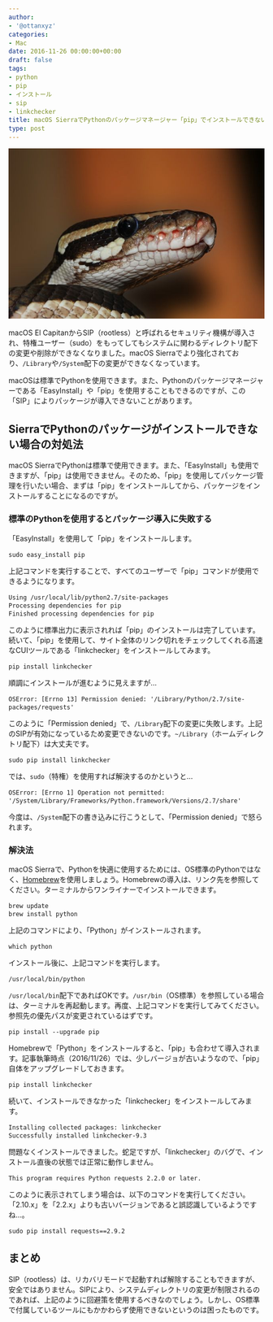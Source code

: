 ```yaml
---
author:
- '@ottanxyz'
categories:
- Mac
date: 2016-11-26 00:00:00+00:00
draft: false
tags:
- python
- pip
- インストール
- sip
- linkchecker
title: macOS SierraでPythonのパッケージマネージャー「pip」でインストールできない時の対処法
type: post
---
```


![](161126-58391c0de6557.jpg)






macOS El CapitanからSIP（rootless）と呼ばれるセキュリティ機構が導入され、特権ユーザー（sudo）をもってしてもシステムに関わるディレクトリ配下の変更や削除ができなくなりました。macOS Sierraでより強化されており、`/Library`や`/System`配下の変更ができなくなっています。





macOSは標準でPythonを使用できます。また、Pythonのパッケージマネージャーである「EasyInstall」や「pip」を使用することもできるのですが、この「SIP」によりパッケージが導入できないことがあります。





## SierraでPythonのパッケージがインストールできない場合の対処法





macOS SierraでPythonは標準で使用できます。また、「EasyInstall」も使用できますが、「pip」は使用できません。そのため、「pip」を使用してパッケージ管理を行いたい場合、まずは「pip」をインストールしてから、パッケージをインストールすることになるのですが。





### 標準のPythonを使用するとパッケージ導入に失敗する





「EasyInstall」を使用して「pip」をインストールします。





    sudo easy_install pip





上記コマンドを実行することで、すべてのユーザーで「pip」コマンドが使用できるようになります。





    Using /usr/local/lib/python2.7/site-packages
    Processing dependencies for pip
    Finished processing dependencies for pip





このように標準出力に表示されれば「pip」のインストールは完了しています。続いて、「pip」を使用して、サイト全体のリンク切れをチェックしてくれる高速なCUIツールである「linkchecker」をインストールしてみます。





    pip install linkchecker





順調にインストールが進むように見えますが…





    OSError: [Errno 13] Permission denied: '/Library/Python/2.7/site-packages/requests'





このように「Permission denied」で、`/Library`配下の変更に失敗します。上記のSIPが有効になっているため変更できないのです。`~/Library`（ホームディレクトリ配下）は大丈夫です。





    sudo pip install linkchecker





では、`sudo`（特権）を使用すれば解決するのかというと…





    OSError: [Errno 1] Operation not permitted: '/System/Library/Frameworks/Python.framework/Versions/2.7/share'





今度は、`/System`配下の書き込みに行こうとして、「Permission denied」で怒られます。





### 解決法





macOS Sierraで、Pythonを快適に使用するためには、OS標準のPythonではなく、[Homebrew](https://brew.sh/)を使用しましょう。Homebrewの導入は、リンク先を参照してください。ターミナルからワンライナーでインストールできます。





    brew update
    brew install python





上記のコマンドにより、「Python」がインストールされます。





    which python





インストール後に、上記コマンドを実行します。





    /usr/local/bin/python





`/usr/local/bin`配下であればOKです。`/usr/bin`（OS標準）を参照している場合は、ターミナルを再起動します。再度、上記コマンドを実行してみてください。参照先の優先パスが変更されているはずです。





    pip install --upgrade pip





Homebrewで「Python」をインストールすると、「pip」も合わせて導入されます。記事執筆時点（2016/11/26）では、少しバージョが古いようなので、「pip」自体をアップグレードしておきます。





    pip install linkchecker





続いて、インストールできなかった「linkchecker」をインストールしてみます。





    Installing collected packages: linkchecker
    Successfully installed linkchecker-9.3





問題なくインストールできました。蛇足ですが、「linkchecker」のバグで、インストール直後の状態では正常に動作しません。





    This program requires Python requests 2.2.0 or later.





このように表示されてしまう場合は、以下のコマンドを実行してください。「2.10.x」を「2.2.x」よりも古いバージョンであると誤認識しているようですね…。





    sudo pip install requests==2.9.2





## まとめ





SIP（rootless）は、リカバリモードで起動すれば解除することもできますが、安全ではありません。SIPにより、システムディレクトリの変更が制限されるのであれば、上記のように回避策を使用するべきなのでしょう。しかし、OS標準で付属しているツールにもかかわらず使用できないというのは困ったものです。